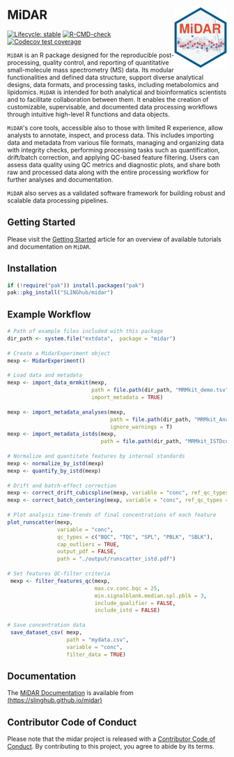 # MiDAR <a href="https://slinghub.github.io/midar/"><img src="man/figures/logo.svg" align="right" height="139" alt="midar website" /></a>

<!-- badges: start -->

[![Lifecycle: stable](https://img.shields.io/badge/lifecycle-stable-brightgreen.svg)](https://lifecycle.r-lib.org/articles/stages.html)
[![R-CMD-check](https://github.com/SLINGhub/midar/actions/workflows/build-check/badge.svg)](https://github.com/SLINGhub/midar/actions/workflows/build-check)
[![Codecov test coverage](https://codecov.io/gh/slinghub/midar/branch/development/graph/badge.svg)](https://app.codecov.io/gh/slinghub/midar?branch=development)

<!-- badges: end -->


`MiDAR` is an R package designed for the reproducible post-processing,
quality control, and reporting of quantitative small-molecule mass
spectrometry (MS) data. Its modular functionalities and defined data
structure, support diverse analytical designs, data formats, and
processing tasks, including metabolomics and lipidomics. `MiDAR` is
intended for both analytical and bioinformatics scientists and to
facilitate collaboration between them. It enables the creation of
customizable, supervisable, and documented data processing workflows
through intuitive high-level R functions and data objects.

`MiDAR`'s core tools, accessible also to those with limited R
experience, allow analysts to annotate, inspect, and process data. This
includes importing data and metadata from various file formats, managing
and organizing data with integrity checks, performing processing tasks
such as quantification, drift/batch correction, and applying QC-based
feature filtering. Users can assess data quality using QC metrics and
diagnostic plots, and share both raw and processed data along with the
entire processing workflow for further analyses and documentation.

`MiDAR` also serves as a validated software framework for building robust and 
scalable data processing pipelines.

## Getting Started
Please visit the [Getting Started](https://slinghub.github.io/midar/) article for
an overview of available tutorials and documentation on `MiDAR`.

## Installation
``` r
if (!require("pak")) install.packages("pak")
pak::pkg_install("SLINGhub/midar")
```

## Example Workflow

``` r
# Path of example files included with this package
dir_path <- system.file("extdata",  package = "midar")

# Create a MidarExperiment object
mexp <- MidarExperiment()

# Load data and metadata
mexp <- import_data_mrmkit(mexp,
                           path = file.path(dir_path, "MRMkit_demo.tsv"),
                           import_metadata = TRUE)

mexp <- import_metadata_analyses(mexp, 
                                 path = file.path(dir_path, "MRMkit_AnalysesAnnot.csv"), 
                                 ignore_warnings = T)
mexp <- import_metadata_istds(mexp, 
                              path = file.path(dir_path, "MRMkit_ISTDconc.csv"))

# Normalize and quantitate features by internal standards
mexp <- normalize_by_istd(mexp)
mexp <- quantify_by_istd(mexp)

# Drift and batch-effect correction
mexp <- correct_drift_cubicspline(mexp, variable = "conc", ref_qc_types = "BQC")
mexp <- correct_batch_centering(mexp, variable = "conc", ref_qc_types = "BQC")

# Plot analysis time-trends of final concentrations of each feature 
plot_runscatter(mexp,
                variable = "conc",
                qc_types = c("BQC", "TQC", "SPL", "PBLK", "SBLK"),
                cap_outliers = TRUE,
                output_pdf = FALSE,
                path = "./output/runscatter_istd.pdf")

# Set features QC-filter criteria   
 mexp <- filter_features_qc(mexp,
                            max.cv.conc.bqc = 25,
                            min.signalblank.median.spl.pblk = 3,
                            include_qualifier = FALSE,
                            include_istd = FALSE)
 
# Save concentration data
 save_dataset_csv( mexp, 
                   path = "mydata.csv", 
                   variable = "conc", 
                   filter_data = TRUE)
```

## Documentation
The [MiDAR Documentation](https://slinghub.github.io/midar/) is available 
from [(https://slinghub.github.io/midar)](https://slinghub.github.io/midar/)


## Contributor Code of Conduct

Please note that the midar project is released with a [Contributor Code
of
Conduct](https://contributor-covenant.org/version/2/0/CODE_OF_CONDUCT.html).
By contributing to this project, you agree to abide by its terms.
